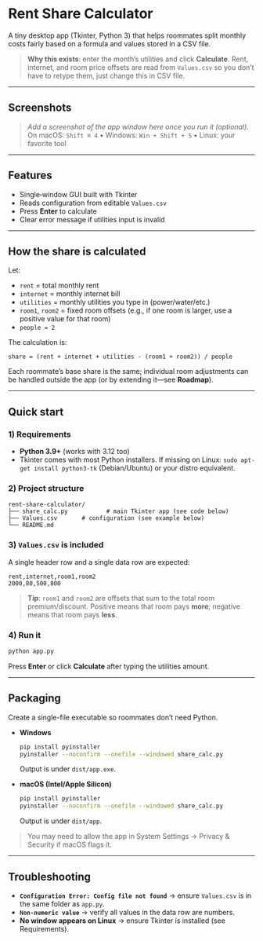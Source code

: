 # Rent Share Calculator

A tiny desktop app (Tkinter, Python 3) that helps roommates split monthly costs fairly based on a formula and values stored in a CSV file.

> **Why this exists**: enter the month’s utilities and click **Calculate**. Rent, internet, and room price offsets are read from `Values.csv` so you don’t have to retype them, just change this in CSV file.

---

## Screenshots

> *Add a screenshot of the app window here once you run it (optional).*
> On macOS: `Shift ⌘ 4` • Windows: `Win + Shift + S` • Linux: your favorite tool

---

## Features

* Single‑window GUI built with Tkinter
* Reads configuration from editable `Values.csv`
* Press **Enter** to calculate
* Clear error message if utilities input is invalid

---

## How the share is calculated

Let:

* `rent` = total monthly rent
* `internet` = monthly internet bill
* `utilities` = monthly utilities you type in (power/water/etc.)
* `room1`, `room2` = fixed room offsets (e.g., if one room is larger, use a positive value for that room)
* `people = 2`

The calculation is:

```
share = (rent + internet + utilities - (room1 + room2)) / people
```

Each roommate’s base share is the same; individual room adjustments can be handled outside the app (or by extending it—see **Roadmap**).

---

## Quick start

### 1) Requirements

* **Python 3.9+** (works with 3.12 too)
* Tkinter comes with most Python installers. If missing on Linux: `sudo apt-get install python3-tk` (Debian/Ubuntu) or your distro equivalent.

### 2) Project structure

```
rent-share-calculator/
├── share_calc.py           # main Tkinter app (see code below)
├── Values.csv       # configuration (see example below)
└── README.md
```

### 3)  `Values.csv` is included

A single header row and a single data row are expected:

```csv
rent,internet,room1,room2
2000,80,500,800
```

> **Tip**: `room1` and `room2` are offsets that sum to the total room premium/discount. Positive means that room pays **more**; negative means that room pays **less**.

### 4) Run it

```bash
python app.py
```

Press **Enter** or click **Calculate** after typing the utilities amount.

---

## Packaging&#x20;

Create a single-file executable so roommates don’t need Python.

* **Windows**

  ```bash
  pip install pyinstaller
  pyinstaller --noconfirm --onefile --windowed share_calc.py
  ```

  Output is under `dist/app.exe`.

* **macOS (Intel/Apple Silicon)**

  ```bash
  pip install pyinstaller
  pyinstaller --noconfirm --onefile --windowed share_calc.py
  ```

  Output is under `dist/app`.

> You may need to allow the app in System Settings → Privacy & Security if macOS flags it.


---

## Troubleshooting

* **`Configuration Error: Config file not found`** → ensure `Values.csv` is in the same folder as `app.py`.
* **`Non-numeric value`** → verify all values in the data row are numbers.
* **No window appears on Linux** → ensure Tkinter is installed (see Requirements).


